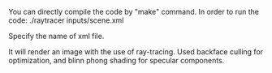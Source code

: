 You can directly compile the code by "make" command.
In order to run the code:
  ./raytracer inputs/scene.xml
  
Specify the name of xml file.

It will render an image with the use of ray-tracing. 
Used backface culling for optimization, and blinn phong shading for specular components.
